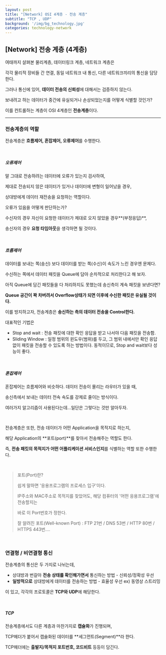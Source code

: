 ```yaml
---
layout: post
title: "[Network] OSI 4계층 - 전송 계층"
subtitle: "TCP , UDP"
background: '/img/bg_technology.jpg'
categories: technology-network
---
```



## [Network] 전송 계층 (4계층)

여태까지 살펴본 물리계층, 데이터링크 계층, 네트워크 계층은 

각각 물리적 장비들 간 연결, 동일 네트워크 내 통신, 다른 네트워크끼리의 통신을 담당한다.

그러나 통신에 있어, **데이터 전송의 신뢰성**에 대해서는 검증하지 않는다.

보내려고 하는 데이터가 중간에 유실되거나 손상되었는지를 어떻게 식별할 것인가?

이를 컨트롤하는 계층이 OSI 4계층인 **전송계층**이다.

---

### 전송계층의 역할

전송계층은 **흐름제어, 혼잡제어, 오류제어**를 수행한다.

<br>

##### 오류제어

말 그대로  전송하려는 데이터에 오류가 있는지 검사하여, 

제대로 전송되지 않은 데이터가 있거나 데이터에 변형이 일어났을 경우,

상대방에게 데이터 재전송을 요청하는 역할이다.

오류가 있음을 어떻게 판단하는가?

수신자의 경우 자신이 요청한 데이터가 제대로 오지 않았을 경우**(부정응답)**,

송신자의 경우 **요청 타임아웃**을 생각하면 될 것이다.

<br>

##### 흐름제어

데이터를 보내는 쪽(송신) 보다 데이터를 받는 쪽(수신)이 속도가 느린 경우엔 문제다.

수신하는 쪽에서 데이터 패킷을 Queue에 담아 순차적으로 처리한다고 해 보자.

아직 Queue에 담긴 패킷들을 다 처리하지도 못했는데 송신측이 계속 패킷을 보낸다면?

**Queue 공간이 꽉 차버려서 Overflow상태가 되면 이후에 수신한 패킷은 유실될 것이다.**

이를 방지하고자, 전송계층은 **송신하는 측의 데이터 전송을 Control한다.**

대표적인 기법은

- Stop and wait : 전송 패킷에 대한 확인 응답을 받고 나서야 다음 패킷을 전송함.
- Sliding Window : 일정 범위의 윈도우(범위)를 두고, 그 범위 내에서만 확인 응답 없이 패킷을 전송할 수 있도록 하는 방법이다. 동적이므로, Stop and wait보다 성능이 좋다.

<br>

##### 혼잡제어

혼잡제어는 흐름제어와 비슷하다. 데이터 전송이 몰리는 라우터가 있을 때,

송신측에서 보내는 데이터 전속 속도를 강제로 줄이는 방식이다.

여러가지 알고리즘이 사용된다는데...일단은 그렇다는 것만 알아두자.

<br>

전송계층은 또한, 전송 데이터가 어떤 Application을 목적지로 하는지, 

해당 Application의 **포트(port)**를 찾아서 전송해주는 역할도 한다.

즉, **전송 패킷의 목적지가 어떤 어플리케이션 서비스인지**를 식별하는 역할 또한 수행한다.

<br>

> 포트(Port)란?
>
> 쉽게 말하면 '응용프로그램의 프로세스 입구'이다.
>
> IP주소와 MAC주소로 목적지를 찾았어도, 해당 컴퓨터의 '어떤 응용프로그램'에 전송할지는
>
> 바로 이 Port번호가 정한다.
>
> 잘 알려진 포트(Well-known Port) : FTP 21번 / DNS 53번 / HTTP 80번 / HTTPS 443번....

<br>

### 연결형 / 비연결형 통신

전송계층의 통신은 두 가지로 나뉘는데,

- 상대방과 번갈아 **전송 상태를 확인해가면서** 통신하는 방법 - 신뢰성/정확성 우선 
- **일방적으로** 상대방에게 데이터를 전송하는 방법 - 효율성 우선 ex)  동영상 스트리밍

이 있고, 각각의 프로토콜은 **TCP와 UDP**에 해당한다.

<br>

##### TCP

전송계층에서도 다른 계층과 마찬가지로 **캡슐화**가 진행되며,

TCP헤더가 붙어서 캡슐화된 데이터를 **세그먼트(Segment)**라 한다.

TCP헤더에는 **출발지/목적지 포트번호, 코드비트** 등등이 담긴다.



